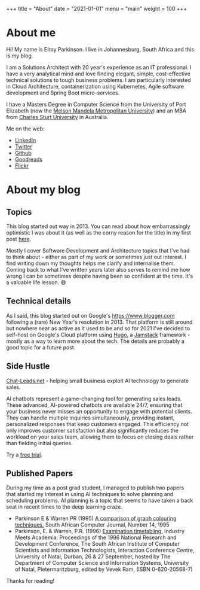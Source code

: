 +++
title = "About"
date = "2021-01-01"
menu = "main"
weight = 100
+++

# About me
Hi! My name is Elroy Parkinson. I live in Johannesburg, South Africa and this is my blog.

I am a Solutions Architect with 20 year's experience as an IT professional. I have a very analytical mind and love finding elegant, simple, cost-effective technical solutions to tough business problems. I am particularly interested in Cloud Architecture, containerization using Kubernetes, Agile software development and Spring Boot micro-services.


I have a Masters Degree in Computer Science from the University of Port Elizabeth (now the [Melson Mandela Metropolitan University](https://www.mandela.ac.za/)) and an MBA from [Charles Sturt University](https://www.csu.edu.au/) in Australia.

Me on the web:
- [LinkedIn](https://www.linkedin.com/in/elroy-parkinson-13b61a8/)
- [Twitter](https://twitter.com/ElroyParkinson)
- [Github](https://github.com/eparkinson)
- [Goodreads](https://www.goodreads.com/user/show/71123210-elroy-parkinson)
- [Flickr](https://www.flickr.com/photos/elroy_p/)

# About my blog

## Topics

This blog started out way in 2013. You can read about how embarrassingly optimistic I was about it (as well as the corny reason for the title) in my first post [here](/post/software-pendula/).

Mostly I cover Software Development and Architecture topics that I've had to think about - either as part of my work or sometimes just out interest. I find writing down my thoughts helps me clarify and internalise them. Coming back to what I've written years later also serves to remind me how wrong I can be sometimes despite having been so confident at the time. It's a valuable life lesson. :smile:


## Technical details

As I said, this blog started out on Google's https://www.blogger.com following a (rare) New Year's resolution in 2013. That platform is still around but nowhere near as active as it used to be and so for 2021 I've decided to self-host on Google's Cloud platform using [Hugo](https://gohugo.io/), a [Jamstack](https://jamstack.org/) framework - mostly as a way to learn more about the tech. The details are probably a good topic for a future post.

## Side Hustle

[Chat-Leads.net](https://www.chat-leads.net/) - helping small business exploit AI technology to generate sales.

AI chatbots represent a game-changing tool for generating sales leads. These advanced, AI-powered chatbots are available 24/7, ensuring that your business never misses an opportunity to engage with potential clients. They can handle multiple inquiries simultaneously, providing instant, personalized responses that keep customers engaged. This efficiency not only improves customer satisfaction but also significantly reduces the workload on your sales team, allowing them to focus on closing deals rather than fielding initial queries.

Try a [free trial](https://www.chat-leads.net/pricing/).


## Published Papers

During my time as a post grad student, I managed to publish two papers that started my interest in using AI techniques to solve planning and scheduling problems. AI planning is a topic that seems to have taken a back seat in recent times to the deep learning craze. 

- Parkinson E & Warren PR (1995) [A comparison of graph colouring techniques.](https://www.softwarependula.net/papers/graph-colouring.pdf) South African Computer Journal, Number 14, 1995
- Parkinson, E. & Warren, P.R. (1996) [Examination timetabling.](https://www.softwarependula.net/papers/examination-timetabling.pdf) Industry Meets Academia: Proceedings of the 1996 National Research and Development Conference, The South African Institute of Computer Scientists and Information Technologists, Interaction Conference Centre, University of Natal, Durban, 26 & 27 September, hosted by The Department of Computer Science and Information Systems, University of Natal, Pietermaritzburg, edited by Vevek Ram, (ISBN 0-620-20568-7)


Thanks for reading!
